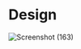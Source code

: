 # Design

![Screenshot (163)](https://user-images.githubusercontent.com/85895650/153209940-75dc260a-c3c6-4184-a9a4-3125a5c8042d.png)
